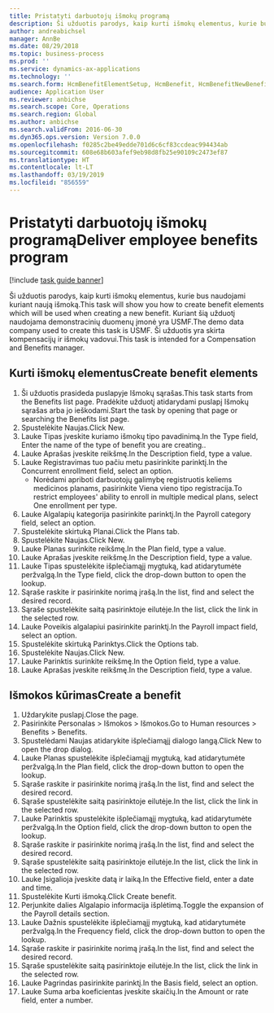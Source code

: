 ```yaml
---
title: Pristatyti darbuotojų išmokų programą
description: Ši užduotis parodys, kaip kurti išmokų elementus, kurie bus naudojami kuriant naują išmoką.
author: andreabichsel
manager: AnnBe
ms.date: 08/29/2018
ms.topic: business-process
ms.prod: ''
ms.service: dynamics-ax-applications
ms.technology: ''
ms.search.form: HcmBenefitElementSetup, HcmBenefit, HcmBenefitNewBenefit, HcmBenefitPlanLookup
audience: Application User
ms.reviewer: anbichse
ms.search.scope: Core, Operations
ms.search.region: Global
ms.author: anbichse
ms.search.validFrom: 2016-06-30
ms.dyn365.ops.version: Version 7.0.0
ms.openlocfilehash: f0285c2be49edde701d6c6cf83ccdeac994434ab
ms.sourcegitcommit: 608e68b603afef9eb98d8fb25e90109c2473ef87
ms.translationtype: HT
ms.contentlocale: lt-LT
ms.lasthandoff: 03/19/2019
ms.locfileid: "856559"
---
```

# <a name="deliver-employee-benefits-program"></a><span data-ttu-id="8faea-103">Pristatyti darbuotojų išmokų programą</span><span class="sxs-lookup"><span data-stu-id="8faea-103">Deliver employee benefits program</span></span>

[!include [task guide banner](../../includes/task-guide-banner.md)]

<span data-ttu-id="8faea-104">Ši užduotis parodys, kaip kurti išmokų elementus, kurie bus naudojami kuriant naują išmoką.</span><span class="sxs-lookup"><span data-stu-id="8faea-104">This task will show you how to create benefit elements which will be used when creating a new benefit.</span></span> <span data-ttu-id="8faea-105">Kuriant šią užduotį naudojama demonstracinių duomenų įmonė yra USMF.</span><span class="sxs-lookup"><span data-stu-id="8faea-105">The demo data company used to create this task is USMF.</span></span> <span data-ttu-id="8faea-106">Ši užduotis yra skirta kompensacijų ir išmokų vadovui.</span><span class="sxs-lookup"><span data-stu-id="8faea-106">This task is intended for a Compensation and Benefits manager.</span></span>


## <a name="create-benefit-elements"></a><span data-ttu-id="8faea-107">Kurti išmokų elementus</span><span class="sxs-lookup"><span data-stu-id="8faea-107">Create benefit elements</span></span>
1. <span data-ttu-id="8faea-108">Ši užduotis prasideda puslapyje Išmokų sąrašas.</span><span class="sxs-lookup"><span data-stu-id="8faea-108">This task starts from the Benefits list page.</span></span> <span data-ttu-id="8faea-109">Pradėkite užduotį atidarydami puslapį Išmokų sąrašas arba jo ieškodami.</span><span class="sxs-lookup"><span data-stu-id="8faea-109">Start the task by opening that page or searching the Benefits list page.</span></span>
2. <span data-ttu-id="8faea-110">Spustelėkite Naujas.</span><span class="sxs-lookup"><span data-stu-id="8faea-110">Click New.</span></span>
3. <span data-ttu-id="8faea-111">Lauke Tipas įveskite kuriamo išmokų tipo pavadinimą.</span><span class="sxs-lookup"><span data-stu-id="8faea-111">In the Type field, Enter the name of the type of benefit you are creating..</span></span>
4. <span data-ttu-id="8faea-112">Lauke Aprašas įveskite reikšmę.</span><span class="sxs-lookup"><span data-stu-id="8faea-112">In the Description field, type a value.</span></span>
5. <span data-ttu-id="8faea-113">Lauke Registravimas tuo pačiu metu pasirinkite parinktį.</span><span class="sxs-lookup"><span data-stu-id="8faea-113">In the Concurrent enrollment field, select an option.</span></span>
    * <span data-ttu-id="8faea-114">Norėdami apriboti darbuotojų galimybę registruotis keliems medicinos planams, pasirinkite Viena vieno tipo registracija.</span><span class="sxs-lookup"><span data-stu-id="8faea-114">To restrict employees' ability to enroll in multiple medical plans, select One enrollment per type.</span></span>  
6. <span data-ttu-id="8faea-115">Lauke Algalapių kategorija pasirinkite parinktį.</span><span class="sxs-lookup"><span data-stu-id="8faea-115">In the Payroll category field, select an option.</span></span>
7. <span data-ttu-id="8faea-116">Spustelėkite skirtuką Planai.</span><span class="sxs-lookup"><span data-stu-id="8faea-116">Click the Plans tab.</span></span>
8. <span data-ttu-id="8faea-117">Spustelėkite Naujas.</span><span class="sxs-lookup"><span data-stu-id="8faea-117">Click New.</span></span>
9. <span data-ttu-id="8faea-118">Lauke Planas surinkite reikšmę.</span><span class="sxs-lookup"><span data-stu-id="8faea-118">In the Plan field, type a value.</span></span>
10. <span data-ttu-id="8faea-119">Lauke Aprašas įveskite reikšmę.</span><span class="sxs-lookup"><span data-stu-id="8faea-119">In the Description field, type a value.</span></span>
11. <span data-ttu-id="8faea-120">Lauke Tipas spustelėkite išplečiamąjį mygtuką, kad atidarytumėte peržvalgą.</span><span class="sxs-lookup"><span data-stu-id="8faea-120">In the Type field, click the drop-down button to open the lookup.</span></span>
12. <span data-ttu-id="8faea-121">Sąraše raskite ir pasirinkite norimą įrašą.</span><span class="sxs-lookup"><span data-stu-id="8faea-121">In the list, find and select the desired record.</span></span>
13. <span data-ttu-id="8faea-122">Sąraše spustelėkite saitą pasirinktoje eilutėje.</span><span class="sxs-lookup"><span data-stu-id="8faea-122">In the list, click the link in the selected row.</span></span>
14. <span data-ttu-id="8faea-123">Lauke Poveikis algalapiui pasirinkite parinktį.</span><span class="sxs-lookup"><span data-stu-id="8faea-123">In the Payroll impact field, select an option.</span></span>
15. <span data-ttu-id="8faea-124">Spustelėkite skirtuką Parinktys.</span><span class="sxs-lookup"><span data-stu-id="8faea-124">Click the Options tab.</span></span>
16. <span data-ttu-id="8faea-125">Spustelėkite Naujas.</span><span class="sxs-lookup"><span data-stu-id="8faea-125">Click New.</span></span>
17. <span data-ttu-id="8faea-126">Lauke Parinktis surinkite reikšmę.</span><span class="sxs-lookup"><span data-stu-id="8faea-126">In the Option field, type a value.</span></span>
18. <span data-ttu-id="8faea-127">Lauke Aprašas įveskite reikšmę.</span><span class="sxs-lookup"><span data-stu-id="8faea-127">In the Description field, type a value.</span></span>

## <a name="create-a-benefit"></a><span data-ttu-id="8faea-128">Išmokos kūrimas</span><span class="sxs-lookup"><span data-stu-id="8faea-128">Create a benefit</span></span>
1. <span data-ttu-id="8faea-129">Uždarykite puslapį.</span><span class="sxs-lookup"><span data-stu-id="8faea-129">Close the page.</span></span>
2. <span data-ttu-id="8faea-130">Pasirinkite Personalas > Išmokos > Išmokos.</span><span class="sxs-lookup"><span data-stu-id="8faea-130">Go to Human resources > Benefits > Benefits.</span></span>
3. <span data-ttu-id="8faea-131">Spustelėdami Naujas atidarykite išplečiamąjį dialogo langą.</span><span class="sxs-lookup"><span data-stu-id="8faea-131">Click New to open the drop dialog.</span></span>
4. <span data-ttu-id="8faea-132">Lauke Planas spustelėkite išplečiamąjį mygtuką, kad atidarytumėte peržvalgą.</span><span class="sxs-lookup"><span data-stu-id="8faea-132">In the Plan field, click the drop-down button to open the lookup.</span></span>
5. <span data-ttu-id="8faea-133">Sąraše raskite ir pasirinkite norimą įrašą.</span><span class="sxs-lookup"><span data-stu-id="8faea-133">In the list, find and select the desired record.</span></span>
6. <span data-ttu-id="8faea-134">Sąraše spustelėkite saitą pasirinktoje eilutėje.</span><span class="sxs-lookup"><span data-stu-id="8faea-134">In the list, click the link in the selected row.</span></span>
7. <span data-ttu-id="8faea-135">Lauke Parinktis spustelėkite išplečiamąjį mygtuką, kad atidarytumėte peržvalgą.</span><span class="sxs-lookup"><span data-stu-id="8faea-135">In the Option field, click the drop-down button to open the lookup.</span></span>
8. <span data-ttu-id="8faea-136">Sąraše raskite ir pasirinkite norimą įrašą.</span><span class="sxs-lookup"><span data-stu-id="8faea-136">In the list, find and select the desired record.</span></span>
9. <span data-ttu-id="8faea-137">Sąraše spustelėkite saitą pasirinktoje eilutėje.</span><span class="sxs-lookup"><span data-stu-id="8faea-137">In the list, click the link in the selected row.</span></span>
10. <span data-ttu-id="8faea-138">Lauke Įsigalioja įveskite datą ir laiką.</span><span class="sxs-lookup"><span data-stu-id="8faea-138">In the Effective field, enter a date and time.</span></span>
11. <span data-ttu-id="8faea-139">Spustelėkite Kurti išmoką.</span><span class="sxs-lookup"><span data-stu-id="8faea-139">Click Create benefit.</span></span>
12. <span data-ttu-id="8faea-140">Perjunkite dalies Algalapio informacija išplėtimą.</span><span class="sxs-lookup"><span data-stu-id="8faea-140">Toggle the expansion of the Payroll details section.</span></span>
13. <span data-ttu-id="8faea-141">Lauke Dažnis spustelėkite išplečiamąjį mygtuką, kad atidarytumėte peržvalgą.</span><span class="sxs-lookup"><span data-stu-id="8faea-141">In the Frequency field, click the drop-down button to open the lookup.</span></span>
14. <span data-ttu-id="8faea-142">Sąraše raskite ir pasirinkite norimą įrašą.</span><span class="sxs-lookup"><span data-stu-id="8faea-142">In the list, find and select the desired record.</span></span>
15. <span data-ttu-id="8faea-143">Sąraše spustelėkite saitą pasirinktoje eilutėje.</span><span class="sxs-lookup"><span data-stu-id="8faea-143">In the list, click the link in the selected row.</span></span>
16. <span data-ttu-id="8faea-144">Lauke Pagrindas pasirinkite parinktį.</span><span class="sxs-lookup"><span data-stu-id="8faea-144">In the Basis field, select an option.</span></span>
17. <span data-ttu-id="8faea-145">Lauke Suma arba koeficientas įveskite skaičių.</span><span class="sxs-lookup"><span data-stu-id="8faea-145">In the Amount or rate field, enter a number.</span></span>

